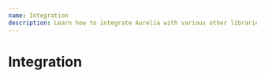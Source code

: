 ```yaml
---
name: Integration
description: Learn how to integrate Aurelia with various other libraries and frameworks.
---
```

# Integration